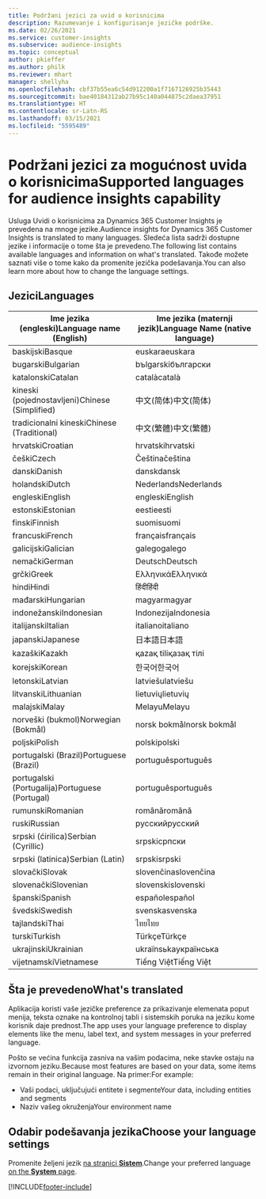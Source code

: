 ```yaml
---
title: Podržani jezici za uvid o korisnicima
description: Razumevanje i konfigurisanje jezičke podrške.
ms.date: 02/26/2021
ms.service: customer-insights
ms.subservice: audience-insights
ms.topic: conceptual
author: pkieffer
ms.author: philk
ms.reviewer: mhart
manager: shellyha
ms.openlocfilehash: cbf37b55ea6c54d912200a1f7167126925b35443
ms.sourcegitcommit: bae40184312ab27b95c140a044875c2daea37951
ms.translationtype: HT
ms.contentlocale: sr-Latn-RS
ms.lasthandoff: 03/15/2021
ms.locfileid: "5595489"
---
```

# <a name="supported-languages-for-audience-insights-capability"></a><span data-ttu-id="b761f-103">Podržani jezici za mogućnost uvida o korisnicima</span><span class="sxs-lookup"><span data-stu-id="b761f-103">Supported languages for audience insights capability</span></span>

<span data-ttu-id="b761f-104">Usluga Uvidi o korisnicima za Dynamics 365 Customer Insights je prevedena na mnoge jezike.</span><span class="sxs-lookup"><span data-stu-id="b761f-104">Audience insights for Dynamics 365 Customer Insights is translated to many languages.</span></span> <span data-ttu-id="b761f-105">Sledeća lista sadrži dostupne jezike i informacije o tome šta je prevedeno.</span><span class="sxs-lookup"><span data-stu-id="b761f-105">The following list contains available languages and information on what's translated.</span></span> <span data-ttu-id="b761f-106">Takođe možete saznati više o tome kako da promenite jezička podešavanja.</span><span class="sxs-lookup"><span data-stu-id="b761f-106">You can also learn more about how to change the language settings.</span></span> 

## <a name="languages"></a><span data-ttu-id="b761f-107">Jezici</span><span class="sxs-lookup"><span data-stu-id="b761f-107">Languages</span></span>

| <span data-ttu-id="b761f-108">Ime jezika (engleski)</span><span class="sxs-lookup"><span data-stu-id="b761f-108">Language name (English)</span></span>|  <span data-ttu-id="b761f-109">Ime jezika (maternji jezik)</span><span class="sxs-lookup"><span data-stu-id="b761f-109">Language Name (native language)</span></span> |
| ------------- | ------------- |
| <span data-ttu-id="b761f-110">baskijski</span><span class="sxs-lookup"><span data-stu-id="b761f-110">Basque</span></span> | <span data-ttu-id="b761f-111">euskara</span><span class="sxs-lookup"><span data-stu-id="b761f-111">euskara</span></span> |
| <span data-ttu-id="b761f-112">bugarski</span><span class="sxs-lookup"><span data-stu-id="b761f-112">Bulgarian</span></span> | <span data-ttu-id="b761f-113">bъlgarski</span><span class="sxs-lookup"><span data-stu-id="b761f-113">български</span></span> |
| <span data-ttu-id="b761f-114">katalonski</span><span class="sxs-lookup"><span data-stu-id="b761f-114">Catalan</span></span> | <span data-ttu-id="b761f-115">català</span><span class="sxs-lookup"><span data-stu-id="b761f-115">català</span></span> |
| <span data-ttu-id="b761f-116">kineski (pojednostavljeni)</span><span class="sxs-lookup"><span data-stu-id="b761f-116">Chinese (Simplified)</span></span> | <span data-ttu-id="b761f-117">中文(简体)</span><span class="sxs-lookup"><span data-stu-id="b761f-117">中文(简体)</span></span> |
| <span data-ttu-id="b761f-118">tradicionalni kineski</span><span class="sxs-lookup"><span data-stu-id="b761f-118">Chinese (Traditional)</span></span> | <span data-ttu-id="b761f-119">中文(繁體)</span><span class="sxs-lookup"><span data-stu-id="b761f-119">中文(繁體)</span></span> |
| <span data-ttu-id="b761f-120">hrvatski</span><span class="sxs-lookup"><span data-stu-id="b761f-120">Croatian</span></span> | <span data-ttu-id="b761f-121">hrvatski</span><span class="sxs-lookup"><span data-stu-id="b761f-121">hrvatski</span></span> |
| <span data-ttu-id="b761f-122">češki</span><span class="sxs-lookup"><span data-stu-id="b761f-122">Czech</span></span> | <span data-ttu-id="b761f-123">Čeština</span><span class="sxs-lookup"><span data-stu-id="b761f-123">čeština</span></span> |
| <span data-ttu-id="b761f-124">danski</span><span class="sxs-lookup"><span data-stu-id="b761f-124">Danish</span></span> | <span data-ttu-id="b761f-125">dansk</span><span class="sxs-lookup"><span data-stu-id="b761f-125">dansk</span></span> |
| <span data-ttu-id="b761f-126">holandski</span><span class="sxs-lookup"><span data-stu-id="b761f-126">Dutch</span></span> | <span data-ttu-id="b761f-127">Nederlands</span><span class="sxs-lookup"><span data-stu-id="b761f-127">Nederlands</span></span> |
| <span data-ttu-id="b761f-128">engleski</span><span class="sxs-lookup"><span data-stu-id="b761f-128">English</span></span> | <span data-ttu-id="b761f-129">engleski</span><span class="sxs-lookup"><span data-stu-id="b761f-129">English</span></span> |
| <span data-ttu-id="b761f-130">estonski</span><span class="sxs-lookup"><span data-stu-id="b761f-130">Estonian</span></span> | <span data-ttu-id="b761f-131">eesti</span><span class="sxs-lookup"><span data-stu-id="b761f-131">eesti</span></span> |
| <span data-ttu-id="b761f-132">finski</span><span class="sxs-lookup"><span data-stu-id="b761f-132">Finnish</span></span> | <span data-ttu-id="b761f-133">suomi</span><span class="sxs-lookup"><span data-stu-id="b761f-133">suomi</span></span> |
| <span data-ttu-id="b761f-134">francuski</span><span class="sxs-lookup"><span data-stu-id="b761f-134">French</span></span> | <span data-ttu-id="b761f-135">français</span><span class="sxs-lookup"><span data-stu-id="b761f-135">français</span></span> |
| <span data-ttu-id="b761f-136">galicijski</span><span class="sxs-lookup"><span data-stu-id="b761f-136">Galician</span></span> | <span data-ttu-id="b761f-137">galego</span><span class="sxs-lookup"><span data-stu-id="b761f-137">galego</span></span> |
| <span data-ttu-id="b761f-138">nemački</span><span class="sxs-lookup"><span data-stu-id="b761f-138">German</span></span> | <span data-ttu-id="b761f-139">Deutsch</span><span class="sxs-lookup"><span data-stu-id="b761f-139">Deutsch</span></span> |
| <span data-ttu-id="b761f-140">grčki</span><span class="sxs-lookup"><span data-stu-id="b761f-140">Greek</span></span> | <span data-ttu-id="b761f-141">Ελληνικά</span><span class="sxs-lookup"><span data-stu-id="b761f-141">Ελληνικά</span></span> |
| <span data-ttu-id="b761f-142">hindi</span><span class="sxs-lookup"><span data-stu-id="b761f-142">Hindi</span></span> | <span data-ttu-id="b761f-143">हिंदी</span><span class="sxs-lookup"><span data-stu-id="b761f-143">हिंदी</span></span> |
| <span data-ttu-id="b761f-144">mađarski</span><span class="sxs-lookup"><span data-stu-id="b761f-144">Hungarian</span></span> | <span data-ttu-id="b761f-145">magyar</span><span class="sxs-lookup"><span data-stu-id="b761f-145">magyar</span></span> |
| <span data-ttu-id="b761f-146">indonežanski</span><span class="sxs-lookup"><span data-stu-id="b761f-146">Indonesian</span></span> | <span data-ttu-id="b761f-147">Indonezija</span><span class="sxs-lookup"><span data-stu-id="b761f-147">Indonesia</span></span> |
| <span data-ttu-id="b761f-148">italijanski</span><span class="sxs-lookup"><span data-stu-id="b761f-148">Italian</span></span> | <span data-ttu-id="b761f-149">italiano</span><span class="sxs-lookup"><span data-stu-id="b761f-149">italiano</span></span> |
| <span data-ttu-id="b761f-150">japanski</span><span class="sxs-lookup"><span data-stu-id="b761f-150">Japanese</span></span> | <span data-ttu-id="b761f-151">日本語</span><span class="sxs-lookup"><span data-stu-id="b761f-151">日本語</span></span> |
| <span data-ttu-id="b761f-152">kazaški</span><span class="sxs-lookup"><span data-stu-id="b761f-152">Kazakh</span></span> | <span data-ttu-id="b761f-153">қazaқ tіlі</span><span class="sxs-lookup"><span data-stu-id="b761f-153">қазақ тілі</span></span> |
| <span data-ttu-id="b761f-154">korejski</span><span class="sxs-lookup"><span data-stu-id="b761f-154">Korean</span></span> | <span data-ttu-id="b761f-155">한국어</span><span class="sxs-lookup"><span data-stu-id="b761f-155">한국어</span></span> |
| <span data-ttu-id="b761f-156">letonski</span><span class="sxs-lookup"><span data-stu-id="b761f-156">Latvian</span></span> | <span data-ttu-id="b761f-157">latviešu</span><span class="sxs-lookup"><span data-stu-id="b761f-157">latviešu</span></span> |
| <span data-ttu-id="b761f-158">litvanski</span><span class="sxs-lookup"><span data-stu-id="b761f-158">Lithuanian</span></span> | <span data-ttu-id="b761f-159">lietuvių</span><span class="sxs-lookup"><span data-stu-id="b761f-159">lietuvių</span></span> |
| <span data-ttu-id="b761f-160">malajski</span><span class="sxs-lookup"><span data-stu-id="b761f-160">Malay</span></span> | <span data-ttu-id="b761f-161">Melayu</span><span class="sxs-lookup"><span data-stu-id="b761f-161">Melayu</span></span> |
| <span data-ttu-id="b761f-162">norveški (bukmol)</span><span class="sxs-lookup"><span data-stu-id="b761f-162">Norwegian (Bokmål)</span></span> | <span data-ttu-id="b761f-163">norsk bokmål</span><span class="sxs-lookup"><span data-stu-id="b761f-163">norsk bokmål</span></span> |
| <span data-ttu-id="b761f-164">poljski</span><span class="sxs-lookup"><span data-stu-id="b761f-164">Polish</span></span> | <span data-ttu-id="b761f-165">polski</span><span class="sxs-lookup"><span data-stu-id="b761f-165">polski</span></span> |
| <span data-ttu-id="b761f-166">portugalski (Brazil)</span><span class="sxs-lookup"><span data-stu-id="b761f-166">Portuguese (Brazil)</span></span> | <span data-ttu-id="b761f-167">português</span><span class="sxs-lookup"><span data-stu-id="b761f-167">português</span></span> |
| <span data-ttu-id="b761f-168">portugalski (Portugalija)</span><span class="sxs-lookup"><span data-stu-id="b761f-168">Portuguese (Portugal)</span></span> | <span data-ttu-id="b761f-169">português</span><span class="sxs-lookup"><span data-stu-id="b761f-169">português</span></span> |
| <span data-ttu-id="b761f-170">rumunski</span><span class="sxs-lookup"><span data-stu-id="b761f-170">Romanian</span></span> | <span data-ttu-id="b761f-171">română</span><span class="sxs-lookup"><span data-stu-id="b761f-171">română</span></span> |
| <span data-ttu-id="b761f-172">ruski</span><span class="sxs-lookup"><span data-stu-id="b761f-172">Russian</span></span> | <span data-ttu-id="b761f-173">pусский</span><span class="sxs-lookup"><span data-stu-id="b761f-173">pусский</span></span> |
| <span data-ttu-id="b761f-174">srpski (ćirilica)</span><span class="sxs-lookup"><span data-stu-id="b761f-174">Serbian (Cyrillic)</span></span> | <span data-ttu-id="b761f-175">srpski</span><span class="sxs-lookup"><span data-stu-id="b761f-175">српски</span></span> |
| <span data-ttu-id="b761f-176">srpski (latinica)</span><span class="sxs-lookup"><span data-stu-id="b761f-176">Serbian (Latin)</span></span> | <span data-ttu-id="b761f-177">srpski</span><span class="sxs-lookup"><span data-stu-id="b761f-177">srpski</span></span> |
| <span data-ttu-id="b761f-178">slovački</span><span class="sxs-lookup"><span data-stu-id="b761f-178">Slovak</span></span> | <span data-ttu-id="b761f-179">slovenčina</span><span class="sxs-lookup"><span data-stu-id="b761f-179">slovenčina</span></span> |
| <span data-ttu-id="b761f-180">slovenački</span><span class="sxs-lookup"><span data-stu-id="b761f-180">Slovenian</span></span> | <span data-ttu-id="b761f-181">slovenski</span><span class="sxs-lookup"><span data-stu-id="b761f-181">slovenski</span></span> |
| <span data-ttu-id="b761f-182">španski</span><span class="sxs-lookup"><span data-stu-id="b761f-182">Spanish</span></span> | <span data-ttu-id="b761f-183">español</span><span class="sxs-lookup"><span data-stu-id="b761f-183">español</span></span> |
| <span data-ttu-id="b761f-184">švedski</span><span class="sxs-lookup"><span data-stu-id="b761f-184">Swedish</span></span> | <span data-ttu-id="b761f-185">svenska</span><span class="sxs-lookup"><span data-stu-id="b761f-185">svenska</span></span> |
| <span data-ttu-id="b761f-186">tajlandski</span><span class="sxs-lookup"><span data-stu-id="b761f-186">Thai</span></span> | <span data-ttu-id="b761f-187">ไทย</span><span class="sxs-lookup"><span data-stu-id="b761f-187">ไทย</span></span> |
| <span data-ttu-id="b761f-188">turski</span><span class="sxs-lookup"><span data-stu-id="b761f-188">Turkish</span></span> | <span data-ttu-id="b761f-189">Türkçe</span><span class="sxs-lookup"><span data-stu-id="b761f-189">Türkçe</span></span> |
| <span data-ttu-id="b761f-190">ukrajinski</span><span class="sxs-lookup"><span data-stu-id="b761f-190">Ukrainian</span></span> | <span data-ttu-id="b761f-191">ukraїnsьka</span><span class="sxs-lookup"><span data-stu-id="b761f-191">українська</span></span> |
| <span data-ttu-id="b761f-192">vijetnamski</span><span class="sxs-lookup"><span data-stu-id="b761f-192">Vietnamese</span></span> | <span data-ttu-id="b761f-193">Tiếng Việt</span><span class="sxs-lookup"><span data-stu-id="b761f-193">Tiếng Việt</span></span> |

## <a name="whats-translated"></a><span data-ttu-id="b761f-194">Šta je prevedeno</span><span class="sxs-lookup"><span data-stu-id="b761f-194">What's translated</span></span>

<span data-ttu-id="b761f-195">Aplikacija koristi vaše jezičke preference za prikazivanje elemenata poput menija, teksta oznake na kontrolnoj tabli i sistemskih poruka na jeziku kome korisnik daje prednost.</span><span class="sxs-lookup"><span data-stu-id="b761f-195">The app uses your language preference to display elements like the menu, label text, and system messages in your preferred language.</span></span>

<span data-ttu-id="b761f-196">Pošto se većina funkcija zasniva na vašim podacima, neke stavke ostaju na izvornom jeziku.</span><span class="sxs-lookup"><span data-stu-id="b761f-196">Because most features are based on your data, some items remain in their original language.</span></span> <span data-ttu-id="b761f-197">Na primer:</span><span class="sxs-lookup"><span data-stu-id="b761f-197">For example:</span></span>

- <span data-ttu-id="b761f-198">Vaši podaci, uključujući entitete i segmente</span><span class="sxs-lookup"><span data-stu-id="b761f-198">Your data, including entities and segments</span></span>
- <span data-ttu-id="b761f-199">Naziv vašeg okruženja</span><span class="sxs-lookup"><span data-stu-id="b761f-199">Your environment name</span></span>

## <a name="choose-your-language-settings"></a><span data-ttu-id="b761f-200">Odabir podešavanja jezika</span><span class="sxs-lookup"><span data-stu-id="b761f-200">Choose your language settings</span></span>  

<span data-ttu-id="b761f-201">Promenite željeni jezik [ na stranici **Sistem**](system.md).</span><span class="sxs-lookup"><span data-stu-id="b761f-201">Change your preferred language [on the **System** page](system.md).</span></span>


[!INCLUDE[footer-include](../includes/footer-banner.md)]